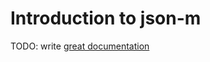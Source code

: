 # Introduction to json-m

TODO: write [great documentation](http://jacobian.org/writing/what-to-write/)
